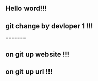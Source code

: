 ## Hello word!!!

## git change by devloper 1 !!!
=======
## on git up website !!!
## on git up url !!!

